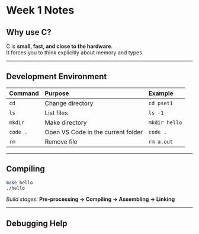# Week 1 Notes

## Why use C?
C is **small, fast, and close to the hardware**.  
It forces you to think explicitly about memory and types.

---

## Development Environment

| Command | Purpose                                   | Example        |
| :------ | :---------------------------------------- | :------------- |
| `cd`    | Change directory                          | `cd pset1`     |
| `ls`    | List files                                | `ls -1`        |
| `mkdir` | Make directory                            | `mkdir hello`  |
| `code .`| Open VS Code in the current folder        | `code .`       |
| `rm`    | Remove file                               | `rm a.out`     |

---

## Compiling

```bash
make hello
./hello
```

*Build stages:* **Pre-processing → Compiling → Assembling → Linking**

---

## Debugging Help
